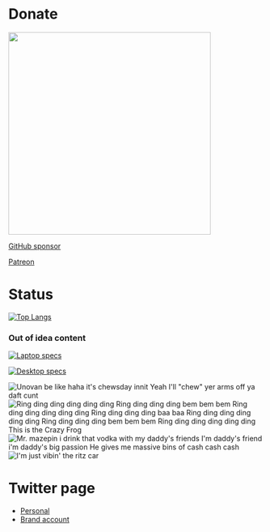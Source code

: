 # Donate

[<img src="https://cdn.buymeacoffee.com/buttons/v2/default-green.png" width="400"/>](https://www.buymeacoffee.com/rk0cc)

[GitHub sponsor](https://github.com/sponsors/rk0cc)

[Patreon](https://patreon.com/rk0cc)

# Status

[![Top Langs](https://github-readme-stats.vercel.app/api/top-langs/?username=rk0cc&exclude_repo=rk0cc.github.io,rk0cc&langs_count=10&layout=compact&hide=html,css,Makefile,CMake,Dockerfile,scss)](#)

### Out of idea content

[![Laptop specs](https://valid.x86.fr/cache/banner/ub5ln2-6.png)](https://valid.x86.fr/ub5ln2)

[![Desktop specs](https://valid.x86.fr/cache/banner/hmyxmp-6.png)](https://valid.x86.fr/hmyxmp)

<!--
                           ((#####(#######((,*/.                                
                     .(#%%%%%%%%%%%,%&*#####%%%%%###,                           
                 /(##%#####%%%%&%%%%%%%%%%%&&&%%%%%%%%%(                        
               (#%&&&&&&%%%%%%%%%%%%%%%%%%%%######%%%%%%%#.                     
              #%%%%(###%%%%%%%%%%%%%%%%#%%%############&&&&%#(                  
             #%&#(((%&@@&&&&&%%%%##########################%%%#,                
            #%#(((%%((#####%%%%&&&&%##########(######(##(###(%&&.               
           #%((#%&((((%######%%###%%%&&%######################((%               
         *%#((%%#(((((################%%&&%######################(              
        .%((##&((((#%&&##################%%&&%#################%%%#             
        ((##%%((#%%/,,,,*%%##%############%%%&&&#################%#(            
        (#%%%#%%*,.......,*%%%##%%%#######%#%%%%&&%##############%#%.           
       ,##%%%%*..........,,*/##########&########%%&&&###########%##%%           
       #%%%&(,.....//,.....,,*/%########%&##%##%#%%%@&&#%##%%#####%##%          
      #%%%%(....,,...........,,,**#%#######%%##%##%%#%&&%#%#%%%########/        
     #%%%%%#......#,..,,,,......,,,****(%%//((%#%%%%#/(%&%%%&%%%%########/      
    #%%%%#%#,......#(.##&&.%*.....,,,,,,,,,,,*/%#%%%#,%@%&&&&&&%%%%%#######     
   .%%%%%#%(.....,%..%, .##&,,.....,.,,,,,,,,,#*&*,(%&/.&%%#%%&&%%%%%%%##%%%    
   ,%%%%%#%/.....*, %#(.&&##*...............,,*&&*,&&&&.*%%%%%%%%%%%%%%%%#%%%   
  %,%%%%%#%*........%##&&&##/...............,,/&&%@@&%&.,*#%%%%%%%%%%%%%%%%%%(  
 #@#,%%%%#%/,.......&###%##%.................,,&&%&@%&&.,*(%#%%%%%%%%%%%%%%%%%  
 %@@@%%%%%%#,,....*/,#////(*...............,.,,%((((#&,*,*(#%%%%#%%%%%%%%%%%%%  
 %@@@@%%%%%##,,,,.,,...*/..............,...,,,,,,#&%,,*,*/(#%%%%%%%%%%%%%%%%%#  
 /&@@@@&%%%%##*,,*,,,,,,,,,.,,,,,,,,,,,,,,,,,,,,,,,,***/*((((%%%%%%%%%%%%%%%%%  
  #@@@@@@%%%%#(/*,,,,,,,,,,,,,,,,,/#%#(*,,,,,,,,,,,,***//(((&%%%%%%%%%%%%%%%%%, 
   ,&@@@@@&%%%#&#/*,,,,,,,,,,,,,,,,,,,,,,,,,,,,,,*****/(/(&@@%%%%%%%%%%%%%%%%%% 
      &@@@@@&%%# *%#(*,,,,,,,,,,,,,,,,,,,,,,*******///(&@@@@@%%%%%%%%%%%%%%%%#/.
         .%&@@##%#####&@&#/*******,*,**********/(#&&&&&&%%%  %%%%%%%%%%%%%%%#.  
             *(((((/((/(&@%##**,,,,,,,,****/%%&&&&#%%%%%%%& %%%%%%%%%%,%&%%%#   
            .%/////////****%&%###(#((((#%%%%%%&&&#/##%%%%%%#%%%%%%%#   &%%#&    
            ##%&#//////,,(/**/#%%######%%%%%##(//(//#####%%%#.        *,        
           (####%#(((//**//**//(((/(%((((((((/*//(/*(#(&%%%%%.                  
         **/((####%///////,,//////((&&#((//////***/(%#%#######                  
      /***//(((####&////*,,*,,*////#&&&&(/////***(%&&%#####%(###*               
     *****(*//#####%%///,,//*,*///(((///((/**/(//#%@%####%((/((##*              
    ,.,**////(/(&#%&@%///**/(*/(((%&&&&((##(######&&%##%#//((((((((             
   ,.,*,..*/((((#&&#/////,*/,,*////((((/////**((/##%&@%#((//((///***            
  ......,/,*(((%@&/*,,*//,***(////(&&&#((((((///(##%&@@&#((/#(*,,,,**.          
  .....,**/(/&@@@@%#####/*,,,,,,,*/(%&&#//******/(%%%%%%%(#(/*,,,,,,**          
 ,,,,,****/(/%##%&%%%%%%%%%((/&&%%%%&%%%(((&%%%&#####%%(   /(/**,,,,,*.         
  ,.,,**/,  #&%%&%%&&%&&%####&&%%%%%%%%%%*//%&##(#&&%%#%&&&&(*(//*****          
    ,.    %&&&%%%%%&&&&&&&%#&&&&&&%%%#%&%&#**((#&&&&%%%&&&&&&&&   ,,            
         @&&%####%%&&%%%&&&&&&&&&&&&&&&&&%%%##%&&&&##%&&&%#%%&&&/               
        /&&%#((%%%&&&&%%&&&&%%%%%%%%%%%&%%%#%@&&&&%##%&&&&%%%&&&&               
        *&&%###%&&&&&&&%&&&&%######%#(#%%%##&&&&%&%%%&&&&&&%%&&&&               
         &&%%%%%&&&&&&%&&&%/.   ,(#(####..**/#%%%&%%%%%&&&&&&&&&%               
          %%%%%%%%%%%%&&&/                     .#%%%%%%%%%%&&&&%.               
            %%%%%%%%%&(                           /%%&&&&&&%%%/                 
-->
![Unovan be like haha it's chewsday innit Yeah I'll "chew" yer arms off ya daft cunt](https://i.ytimg.com/vi/2hhbW9h7UiU/mqdefault.jpg)
![Ring ding ding ding ding ding Ring ding ding ding bem bem bem Ring ding ding ding ding ding Ring ding ding ding baa baa Ring ding ding ding ding ding Ring ding ding ding bem bem bem Ring ding ding ding ding ding This is the Crazy Frog](https://i.kym-cdn.com/photos/images/newsfeed/000/225/380/tumblr_lwyc4tU63C1qecay6o1_250.gif)
![Mr. mazepin i drink that vodka with my daddy's friends I'm daddy's friend i'm daddy's big passion He gives me massive bins of cash cash cash](https://media.giphy.com/media/zWhyZNQcqMYiNOpY2Z/source.gif)
![I'm just vibin' the ritz car](https://media.giphy.com/media/vmYtpg1DkKi2WEhEHu/giphy-downsized.gif)

# Twitter page
* [Personal](https://twitter.com/rk0cc)
* [Brand account](https://twitter.com/rk0cc_brand)
